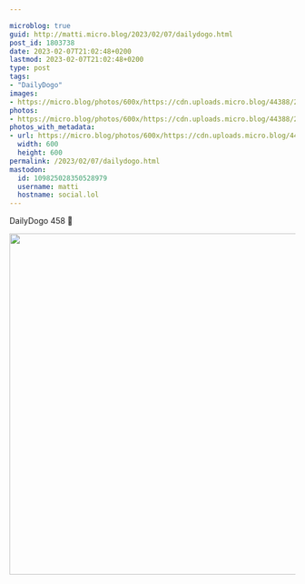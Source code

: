 ```yaml
---

microblog: true
guid: http://matti.micro.blog/2023/02/07/dailydogo.html
post_id: 1803738
date: 2023-02-07T21:02:48+0200
lastmod: 2023-02-07T21:02:48+0200
type: post
tags:
- "DailyDogo"
images:
- https://micro.blog/photos/600x/https://cdn.uploads.micro.blog/44388/2023/3f6db94683.jpg
photos:
- https://micro.blog/photos/600x/https://cdn.uploads.micro.blog/44388/2023/3f6db94683.jpg
photos_with_metadata:
- url: https://micro.blog/photos/600x/https://cdn.uploads.micro.blog/44388/2023/3f6db94683.jpg
  width: 600
  height: 600
permalink: /2023/02/07/dailydogo.html
mastodon:
  id: 109825028350528979
  username: matti
  hostname: social.lol
---
```

DailyDogo 458 🐶

<img src="/media/uploads/2023/3f6db94683.jpg" width="600" height="600" alt="" />
